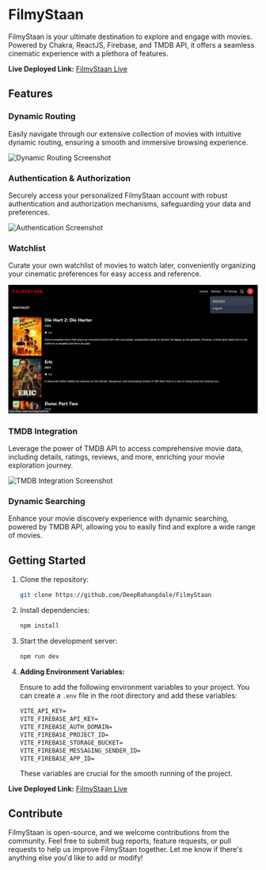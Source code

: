 # FilmyStaan

FilmyStaan is your ultimate destination to explore and engage with movies. Powered by Chakra, ReactJS, Firebase, and TMDB API, it offers a seamless cinematic experience with a plethora of features.

**Live Deployed Link:** [FilmyStaan Live](https://film-staan.vercel.app/)

## Features

### Dynamic Routing

Easily navigate through our extensive collection of movies with intuitive dynamic routing, ensuring a smooth and immersive browsing experience.

![Dynamic Routing Screenshot](images/dynamic_routing.png)

### Authentication & Authorization

Securely access your personalized FilmyStaan account with robust authentication and authorization mechanisms, safeguarding your data and preferences.

![Authentication Screenshot](images/authentication.png)

### Watchlist

Curate your own watchlist of movies to watch later, conveniently organizing your cinematic preferences for easy access and reference.

![Watchlist Screenshot](images/watchlist.png)

### TMDB Integration

Leverage the power of TMDB API to access comprehensive movie data, including details, ratings, reviews, and more, enriching your movie exploration journey.

![TMDB Integration Screenshot](images/tmdb_integration.png)

### Dynamic Searching

Enhance your movie discovery experience with dynamic searching, powered by TMDB API, allowing you to easily find and explore a wide range of movies.

## Getting Started

1. Clone the repository:

   ```bash
   git clone https://github.com/DeepRahangdale/FilmyStaan
   ```

2. Install dependencies:

   ```bash
   npm install
   ```

3. Start the development server:

   ```bash
   npm run dev
   ```

4. **Adding Environment Variables:**

   Ensure to add the following environment variables to your project. You can create a `.env` file in the root directory and add these variables:

   ```plaintext
   VITE_API_KEY=
   VITE_FIREBASE_API_KEY=
   VITE_FIREBASE_AUTH_DOMAIN=
   VITE_FIREBASE_PROJECT_ID=
   VITE_FIREBASE_STORAGE_BUCKET=
   VITE_FIREBASE_MESSAGING_SENDER_ID=
   VITE_FIREBASE_APP_ID=
   ```

   These variables are crucial for the smooth running of the project.

**Live Deployed Link:** [FilmyStaan Live](https://film-sphere.vercel.app/)

## Contribute

FilmyStaan is open-source, and we welcome contributions from the community. Feel free to submit bug reports, feature requests, or pull requests to help us improve FilmyStaan together.
Let me know if there's anything else you'd like to add or modify!
